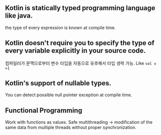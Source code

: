 ## Kotlin is statically typed programming language like java.

the type of every expression is known at compile time.
<br/>

## Kotlin doesn't require you to specify the type of every variable explicitly in your source code.

컴파일러가 문맥으로부터 변수 타입을 자동으로 유추해서 타입 생략 가능.
Like ```val x =1```
<br/>

## Kotlin's support of nullable types.

You can detect possible null pointer exception at compile time.
<br/>

## Functional Programming

Work with functions as values.
Safe multithreading -> modification of the same data from multiple threads without proper synchronization.

<br/>


